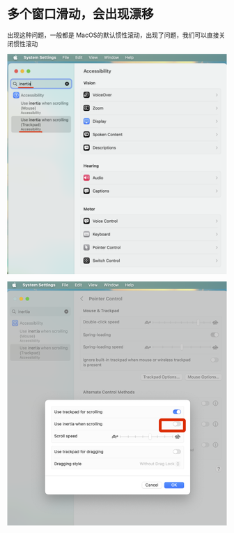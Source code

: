 # 多个窗口滑动，会出现漂移

出现这种问题，一般都是 MacOS的默认惯性滚动，出现了问题，我们可以直接关闭惯性滚动

![inertia](https://github.com/Kua-Fu/blog-book-images/blob/main/basic/mac/macos_inertia_scrolling.png?raw=true)

![close](https://github.com/Kua-Fu/blog-book-images/blob/main/basic/mac/macos_close_inertia_scrolling.png?raw=true)
